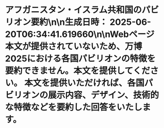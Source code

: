 # アフガニスタン・イスラム共和国のパビリオン要約\n\n**生成日時：** 2025-06-20T06:34:41.619660\n\nWebページ本文が提供されていないため、万博2025における各国パビリオンの特徴を要約できません。本文を提供してください。  本文を提供いただければ、各国パビリオンの展示内容、デザイン、技術的な特徴などを要約した回答をいたします。
